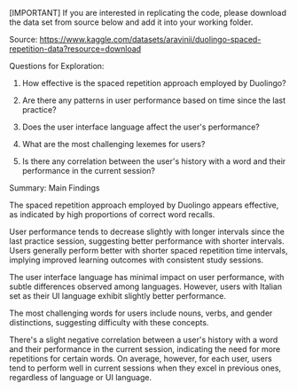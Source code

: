 [IMPORTANT] If you are interested in replicating the code, please download the data set from source below and add it into your working folder.

Source: https://www.kaggle.com/datasets/aravinii/duolingo-spaced-repetition-data?resource=download

Questions for Exploration:

1. How effective is the spaced repetition approach employed by Duolingo?

2. Are there any patterns in user performance based on time since the last practice?

3. Does the user interface language affect the user's performance?

4. What are the most challenging lexemes for users?

5. Is there any correlation between the user's history with a word and their performance in the current session?

Summary: Main Findings

The spaced repetition approach employed by Duolingo appears effective, as indicated by high proportions of correct word recalls.

User performance tends to decrease slightly with longer intervals since the last practice session, suggesting better performance with shorter intervals. Users generally perform better with shorter spaced repetition time intervals, implying improved learning outcomes with consistent study sessions.

The user interface language has minimal impact on user performance, with subtle differences observed among languages. However, users with Italian set as their UI language exhibit slightly better performance.

The most challenging words for users include nouns, verbs, and gender distinctions, suggesting difficulty with these concepts.

There's a slight negative correlation between a user's history with a word and their performance in the current session, indicating the need for more repetitions for certain words. On average, however, for each user, users tend to perform well in current sessions when they excel in previous ones, regardless of language or UI language.

